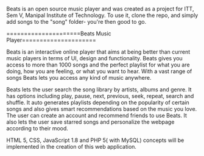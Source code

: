 Beats is an open source music player and was created as a project for ITT, Sem V, Manipal Institute of Technology. To use it, clone the repo, and simply add songs to the "song" folder- you're then good to go.



=====================Beats Music Player=====================


Beats is an interactive online player that aims at being better than current music players  in terms of UI, design and functionality. Beats gives you access to more than 1000 songs and the perfect playlist for what you are doing, how you are feeling, or what you want to hear.  With a vast range of songs Beats lets you access any kind of music anywhere. 

Beats lets the user search the song library by artists, albums and genre. It has options including play, pause, next, previous, seek, repeat, search and shuffle. It auto generates playlists depending on the popularity of certain songs and also gives smart recommendations based on the music you love. The user can create an account and recommend friends to use Beats. It also lets the user save starred songs and personalize the webpage according to their mood.

HTML 5, CSS, JavaScript 1.8 and PHP 5( with MySQL) concepts will be implemented in the creation of this web application.

